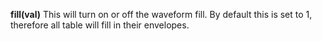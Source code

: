 <a name="fill"></a>**fill(val)** This will turn on or off the waveform fill. By default this is set to 1, therefore all table will fill in their envelopes.